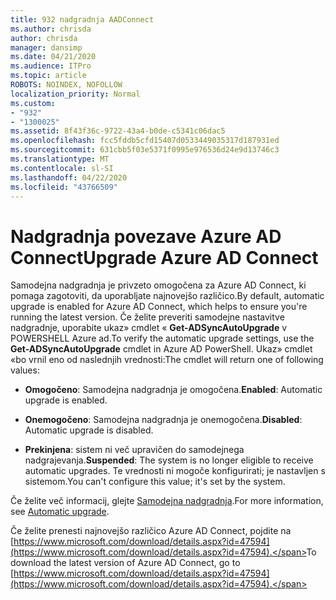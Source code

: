 ```yaml
---
title: 932 nadgradnja AADConnect
ms.author: chrisda
author: chrisda
manager: dansimp
ms.date: 04/21/2020
ms.audience: ITPro
ms.topic: article
ROBOTS: NOINDEX, NOFOLLOW
localization_priority: Normal
ms.custom:
- "932"
- "1300025"
ms.assetid: 8f43f36c-9722-43a4-b0de-c5341c06dac5
ms.openlocfilehash: fcc5fddb5cfd15407d0533449035317d187931ed
ms.sourcegitcommit: 631cbb5f03e5371f0995e976536d24e9d13746c3
ms.translationtype: MT
ms.contentlocale: sl-SI
ms.lasthandoff: 04/22/2020
ms.locfileid: "43766509"
---
```

# <a name="upgrade-azure-ad-connect"></a><span data-ttu-id="f3b82-102">Nadgradnja povezave Azure AD Connect</span><span class="sxs-lookup"><span data-stu-id="f3b82-102">Upgrade Azure AD Connect</span></span>

<span data-ttu-id="f3b82-103">Samodejna nadgradnja je privzeto omogočena za Azure AD Connect, ki pomaga zagotoviti, da uporabljate najnovejšo različico.</span><span class="sxs-lookup"><span data-stu-id="f3b82-103">By default, automatic upgrade is enabled for Azure AD Connect, which helps to ensure you're running the latest version.</span></span> <span data-ttu-id="f3b82-104">Če želite preveriti samodejne nastavitve nadgradnje, uporabite ukaz» cmdlet « **Get-ADSyncAutoUpgrade** v POWERSHELL Azure ad.</span><span class="sxs-lookup"><span data-stu-id="f3b82-104">To verify the automatic upgrade settings, use the **Get-ADSyncAutoUpgrade** cmdlet in Azure AD PowerShell.</span></span> <span data-ttu-id="f3b82-105">Ukaz» cmdlet «bo vrnil eno od naslednjih vrednosti:</span><span class="sxs-lookup"><span data-stu-id="f3b82-105">The cmdlet will return one of following values:</span></span>

- <span data-ttu-id="f3b82-106">**Omogočeno**: Samodejna nadgradnja je omogočena.</span><span class="sxs-lookup"><span data-stu-id="f3b82-106">**Enabled**: Automatic upgrade is enabled.</span></span>

- <span data-ttu-id="f3b82-107">**Onemogočeno**: Samodejna nadgradnja je onemogočena.</span><span class="sxs-lookup"><span data-stu-id="f3b82-107">**Disabled**: Automatic upgrade is disabled.</span></span>

- <span data-ttu-id="f3b82-108">**Prekinjena**: sistem ni več upravičen do samodejnega nadgrajevanja.</span><span class="sxs-lookup"><span data-stu-id="f3b82-108">**Suspended**: The system is no longer eligible to receive automatic upgrades.</span></span> <span data-ttu-id="f3b82-109">Te vrednosti ni mogoče konfigurirati; je nastavljen s sistemom.</span><span class="sxs-lookup"><span data-stu-id="f3b82-109">You can't configure this value; it's set by the system.</span></span>

<span data-ttu-id="f3b82-110">Če želite več informacij, glejte [Samodejna nadgradnja](https://docs.microsoft.com/azure/active-directory/connect/active-directory-aadconnect-feature-automatic-upgrade).</span><span class="sxs-lookup"><span data-stu-id="f3b82-110">For more information, see [Automatic upgrade](https://docs.microsoft.com/azure/active-directory/connect/active-directory-aadconnect-feature-automatic-upgrade).</span></span>

<span data-ttu-id="f3b82-111">Če želite prenesti najnovejšo različico Azure AD Connect, pojdite na [https://www.microsoft.com/download/details.aspx?id=47594](https://www.microsoft.com/download/details.aspx?id=47594).</span><span class="sxs-lookup"><span data-stu-id="f3b82-111">To download the latest version of Azure AD Connect, go to [https://www.microsoft.com/download/details.aspx?id=47594](https://www.microsoft.com/download/details.aspx?id=47594).</span></span>
